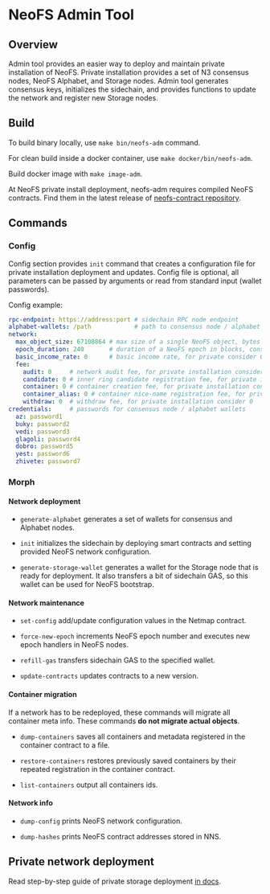 # NeoFS Admin Tool

## Overview

Admin tool provides an easier way to deploy and maintain private installation
of NeoFS. Private installation provides a set of N3 consensus nodes, NeoFS
Alphabet, and Storage nodes. Admin tool generates consensus keys, initializes
the sidechain, and provides functions to update the network and register new
Storage nodes.

## Build

To build binary locally, use `make bin/neofs-adm` command.

For clean build inside a docker container, use `make docker/bin/neofs-adm`.

Build docker image with `make image-adm`.

At NeoFS private install deployment, neofs-adm requires compiled NeoFS
contracts. Find them in the latest release of
[neofs-contract repository](https://github.com/nspcc-dev/neofs-contract/releases).


## Commands

### Config

Config section provides `init` command that creates a configuration file for
private installation deployment and updates. Config file is optional, all
parameters can be passed by arguments or read from standard input (wallet
passwords).

Config example:
```yaml
rpc-endpoint: https://address:port # sidechain RPC node endpoint
alphabet-wallets: /path            # path to consensus node / alphabet wallets storage
network:
  max_object_size: 67108864 # max size of a single NeoFS object, bytes
  epoch_duration: 240       # duration of a NeoFS epoch in blocks, consider block generation frequency in the sidechain
  basic_income_rate: 0      # basic income rate, for private consider 0
  fee:
    audit: 0     # network audit fee, for private installation consider 0
    candidate: 0 # inner ring candidate registration fee, for private installation consider 0
    container: 0 # container creation fee, for private installation consider 0
    container_alias: 0 # container nice-name registration fee, for private installation consider 0
    withdraw: 0  # withdraw fee, for private installation consider 0
credentials:     # passwords for consensus node / alphabet wallets
  az: password1
  buky: password2
  vedi: password3
  glagoli: password4
  dobro: password5
  yest: password6
  zhivete: password7
```

### Morph

#### Network deployment

- `generate-alphabet` generates a set of wallets for consensus and
  Alphabet nodes.

- `init` initializes the sidechain by deploying smart contracts and
  setting provided NeoFS network configuration.

- `generate-storage-wallet` generates a wallet for the Storage node that
  is ready for deployment. It also transfers a bit of sidechain GAS, so this
  wallet can be used for NeoFS bootstrap.

#### Network maintenance

- `set-config` add/update configuration values in the Netmap contract.

- `force-new-epoch` increments NeoFS epoch number and executes new epoch
  handlers in NeoFS nodes.

- `refill-gas` transfers sidechain GAS to the specified wallet.

- `update-contracts` updates contracts to a new version.

#### Container migration

If a network has to be redeployed, these commands will migrate all container meta
info. These commands **do not migrate actual objects**.

- `dump-containers` saves all containers and metadata registered in the container
  contract to a file.

- `restore-containers` restores previously saved containers by their repeated registration in
 the container contract.

- `list-containers` output all containers ids.

#### Network info

- `dump-config` prints NeoFS network configuration.

- `dump-hashes` prints NeoFS contract addresses stored in NNS.


## Private network deployment

Read step-by-step guide of private storage deployment [in docs](./docs/deploy.md).
